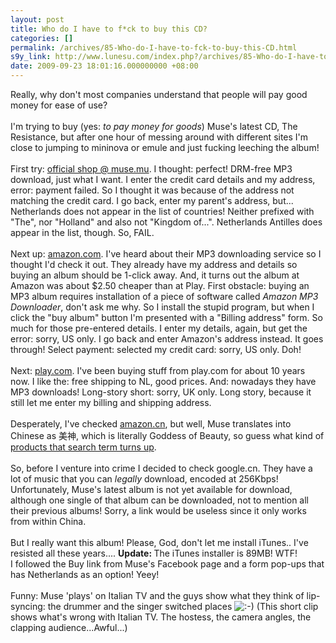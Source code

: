 ```yaml
---
layout: post
title: Who do I have to f*ck to buy this CD?
categories: []
permalink: /archives/85-Who-do-I-have-to-fck-to-buy-this-CD.html
s9y_link: http://www.lunesu.com/index.php?/archives/85-Who-do-I-have-to-fck-to-buy-this-CD.html
date: 2009-09-23 18:01:16.000000000 +08:00
---
```

Really, why don't most companies understand that people will pay good money for ease of use?<br />
<br />
I'm trying to buy (yes: <em>to pay money for goods</em>) Muse's latest CD, The Resistance, but after one hour of messing around with different sites I'm close to jumping to mininova or emule and just fucking leeching the album!<br />
<br />
First try: <a href="http://muse.mu/shop/product/140/the-resistance/menu/3/albums/" title="Buy Muse - The Resistance @ muse.mu">official shop @ muse.mu</a>. I thought: perfect! DRM-free MP3 download, just what I want. I enter the credit card details and my address, error: payment failed. So I thought it was because of the address not matching the credit card. I go back, enter my parent's address, but... Netherlands does not appear in the list of countries! Neither prefixed with "The", nor "Holland" and also not "Kingdom of...". Netherlands Antilles does appear in the list, though. So, FAIL.<br />
<br />
Next up: <a href="http://www.amazon.com/gp/product/B002O1TMI4/ref=s9_simz_gw_s0_p340_t1?pf_rd_m=ATVPDKIKX0DER&pf_rd_s=center-1&pf_rd_r=09ERRMRT805CCB1S2Y7K&pf_rd_t=101&pf_rd_p=470938131&pf_rd_i=507846" title="Buy Muse - The Resistance @ amazon.com">amazon.com</a>. I've heard about their MP3 downloading service so I thought I'd check it out. They already have my address and details so buying an album should be 1-click away. And, it turns out the album at Amazon was about $2.50 cheaper than at Play. First obstacle: buying an MP3 album requires installation of a piece of software called <em>Amazon MP3 Downloader</em>, don't ask me why. So I install the stupid program, but when I click the "buy album" button I'm presented with a "Billing address" form. So much for those pre-entered details. I enter my details, again, but get the error: sorry, US only. I go back and enter Amazon's address instead. It goes through! Select payment: selected my credit card: sorry, US only. Doh!<br />
<br />
Next: <a href="http://www.play.com/Music/MP3-Download-Album/4-/11690333/The-Resistance/Product.html" title="Buy Muse - The Resistance @ play.com">play.com</a>. I've been buying stuff from play.com for about 10 years now. I like the: free shipping to NL, good prices. And: nowadays they have MP3 downloads! Long-story short: sorry, UK only. Long story, because it still let me enter my billing and shipping address.<br />
<br />
Desperately, I've checked <a href="http://amazon.cn/">amazon.cn</a>, but well, Muse translates into Chinese as 美神, which is literally Goddess of Beauty, so guess what kind of <a href="http://www.amazon.cn/s?pageletid=headsearch&searchType=&i=aps&keywords=%E7%BE%8E%E7%A5%9E&Go.x=0&Go.y=0&searchKind=keyword" title="Searching for Muse at amazon.cn">products that search term turns up</a>.<br />
<br />
So, before I venture into crime I decided to check google.cn. They have a lot of music that you can <em>legally</em> download, encoded at 256Kbps! Unfortunately, Muse's latest album is not yet available for download, although one single of that album can be downloaded, not to mention all their previous albums! Sorry, a link would be useless since it only works from within China.<br />
<br />
But I really want this album! Please, God, don't let me install iTunes.. I've resisted all these years.... <strong>Update: </strong>The iTunes installer is 89MB! WTF!<br />
I followed the Buy link from Muse's Facebook page and a form pop-ups that has Netherlands as an option! Yeey!<br />
<br />
Funny: Muse 'plays' on Italian TV and the guys show what they think of lip-syncing: the drummer and the singer switched places <img src="http://www.lunesu.com/templates/default/img/emoticons/smile.png" alt=":-)" style="display: inline; vertical-align: bottom;" class="emoticon" /> (This short clip shows what's wrong with Italian TV. The hostess, the camera angles, the clapping audience...Awful...)<br />
<object width="425" height="344"><param name="movie" value="http://www.youtube.com/v/3oTt8Noi5Rk&hl=en&fs=1&rel=0"></param><param name="allowFullScreen" value="true"></param><param name="allowscriptaccess" value="always"></param><embed src="http://www.youtube.com/v/3oTt8Noi5Rk&hl=en&fs=1&rel=0" type="application/x-shockwave-flash" allowscriptaccess="always" allowfullscreen="true" width="425" height="344"></embed></object>
